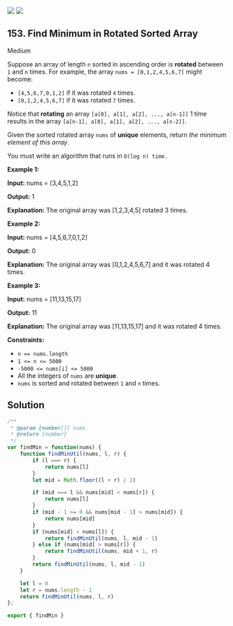 [![](https://img.shields.io/github/stars/javadev/LeetCode-in-All?label=Stars&style=flat-square)](https://github.com/javadev/LeetCode-in-All)
[![](https://img.shields.io/github/forks/javadev/LeetCode-in-All?label=Fork%20me%20on%20GitHub%20&style=flat-square)](https://github.com/javadev/LeetCode-in-All/fork)

## 153\. Find Minimum in Rotated Sorted Array

Medium

Suppose an array of length `n` sorted in ascending order is **rotated** between `1` and `n` times. For example, the array `nums = [0,1,2,4,5,6,7]` might become:

*   `[4,5,6,7,0,1,2]` if it was rotated `4` times.
*   `[0,1,2,4,5,6,7]` if it was rotated `7` times.

Notice that **rotating** an array `[a[0], a[1], a[2], ..., a[n-1]]` 1 time results in the array `[a[n-1], a[0], a[1], a[2], ..., a[n-2]]`.

Given the sorted rotated array `nums` of **unique** elements, return _the minimum element of this array_.

You must write an algorithm that runs in `O(log n) time.`

**Example 1:**

**Input:** nums = [3,4,5,1,2]

**Output:** 1

**Explanation:** The original array was [1,2,3,4,5] rotated 3 times.

**Example 2:**

**Input:** nums = [4,5,6,7,0,1,2]

**Output:** 0

**Explanation:** The original array was [0,1,2,4,5,6,7] and it was rotated 4 times.

**Example 3:**

**Input:** nums = [11,13,15,17]

**Output:** 11

**Explanation:** The original array was [11,13,15,17] and it was rotated 4 times.

**Constraints:**

*   `n == nums.length`
*   `1 <= n <= 5000`
*   `-5000 <= nums[i] <= 5000`
*   All the integers of `nums` are **unique**.
*   `nums` is sorted and rotated between `1` and `n` times.

## Solution

```javascript
/**
 * @param {number[]} nums
 * @return {number}
 */
var findMin = function(nums) {
    function findMinUtil(nums, l, r) {
        if (l === r) {
            return nums[l]
        }
        let mid = Math.floor((l + r) / 2)

        if (mid === l && nums[mid] < nums[r]) {
            return nums[l]
        }
        if (mid - 1 >= 0 && nums[mid - 1] > nums[mid]) {
            return nums[mid]
        }
        if (nums[mid] < nums[l]) {
            return findMinUtil(nums, l, mid - 1)
        } else if (nums[mid] > nums[r]) {
            return findMinUtil(nums, mid + 1, r)
        }
        return findMinUtil(nums, l, mid - 1)
    }

    let l = 0
    let r = nums.length - 1
    return findMinUtil(nums, l, r)
};

export { findMin }
```